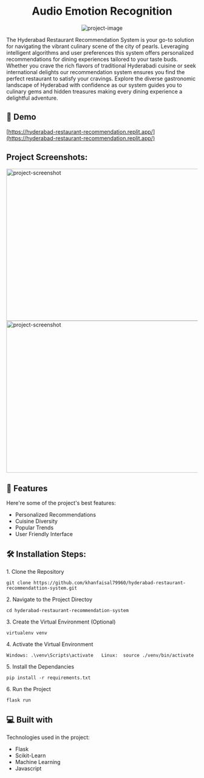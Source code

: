 <h1 align="center" id="title">Audio Emotion Recognition</h1>

<p align="center"><img src="https://socialify.git.ci/khanfaisal79960/hyderabad-restaurant-recommendattion-system/image?description=1&amp;descriptionEditable=Recommend%20Restaurants&amp;language=1&amp;name=1&amp;owner=1&amp;pattern=Circuit%20Board&amp;theme=Light" alt="project-image"></p>

<p id="description">The Hyderabad Restaurant Recommendation System is your go-to solution for navigating the vibrant culinary scene of the city of pearls. Leveraging intelligent algorithms and user preferences this system offers personalized recommendations for dining experiences tailored to your taste buds. Whether you crave the rich flavors of traditional Hyderabadi cuisine or seek international delights our recommendation system ensures you find the perfect restaurant to satisfy your cravings. Explore the diverse gastronomic landscape of Hyderabad with confidence as our system guides you to culinary gems and hidden treasures making every dining experience a delightful adventure.</p>

<h2>🚀 Demo</h2>

[https://hyderabad-restaurant-recommendation.replit.app/](https://hyderabad-restaurant-recommendation.replit.app/)

<h2>Project Screenshots:</h2>

<img src="https://i.ibb.co/Jr4Vqxv/Screenshot-2024-03-11-111523.png" alt="project-screenshot" width="640" height="400/">

<img src="https://i.ibb.co/H2PmcyC/Screenshot-2024-03-11-111546.png" alt="project-screenshot" width="640" height="400/">

  
  
<h2>🧐 Features</h2>

Here're some of the project's best features:

*   Personalized Recommendations
*   Cuisine Diversity
*   Popular Trends
*   User Friendly Interface

<h2>🛠️ Installation Steps:</h2>

<p>1. Clone the Repository</p>

```
git clone https://github.com/khanfaisal79960/hyderabad-restaurant-recommendattion-system.git
```

<p>2. Navigate to the Project Directoy</p>

```
cd hyderabad-restaurant-recommendation-system
```

<p>3. Create the Virtual Environment (Optional)</p>

```
virtualenv venv
```

<p>4. Activate the Virtual Environment</p>

```
Windows: .\venv\Scripts\activate   Linux:  source ./venv/bin/activate
```

<p>5. Install the Dependancies</p>

```
pip install -r requirements.txt
```

<p>6. Run the Project</p>

```
flask run
```

  
  
<h2>💻 Built with</h2>

Technologies used in the project:

*   Flask
*   Scikit-Learn
*   Machine Learning
*   Javascript
